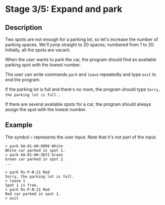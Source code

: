 # Stage 3/5: Expand and park
## Description
Two spots are not enough for a parking lot, so let's increase the number of parking spaces. We'll jump straight to 20 spaces, numbered from 1 to 20. Initially, all the spots are vacant.

When the user wants to park the car, the program should find an available parking spot with the lowest number.

The user can write commands `park` and `leave` repeatedly and type `exit` to end the program.

If the parking lot is full and there's no room, the program should type `Sorry, the parking lot is full.`.

If there are several available spots for a car, the program should always assign the spot with the lowest number.

## Example
The symbol `>` represents the user input. Note that it's not part of the input.
```
> park KA-01-HH-9999 White
White car parked in spot 1.
> park KA-01-HH-3672 Green
Green car parked in spot 2.
...

> park Rs-P-N-21 Red
Sorry, the parking lot is full.
> leave 1
Spot 1 is free.
> park Rs-P-N-21 Red
Red car parked in spot 1.
> exit
```
